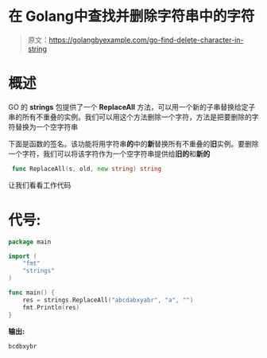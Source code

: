 # 在 Golang中查找并删除字符串中的字符

> 原文：<https://golangbyexample.com/go-find-delete-character-in-string>

# **概述**

GO 的 **strings** 包提供了一个 **ReplaceAll** 方法，可以用一个新的子串替换给定子串的所有不重叠的实例。我们可以用这个方法删除一个字符，方法是把要删除的字符替换为一个空字符串

下面是函数的签名。该功能将用字符串**的**中的**新**替换所有不重叠的**旧**实例。要删除一个字符，我们可以将该字符作为一个空字符串提供给**旧的**和**新的**

```go
 func ReplaceAll(s, old, new string) string
```

让我们看看工作代码

# **代号:**

```go
package main

import (
    "fmt"
    "strings"
)

func main() {
    res = strings.ReplaceAll("abcdabxyabr", "a", "")
    fmt.Println(res)
}
```

**输出:**

```go
bcdbxybr
```